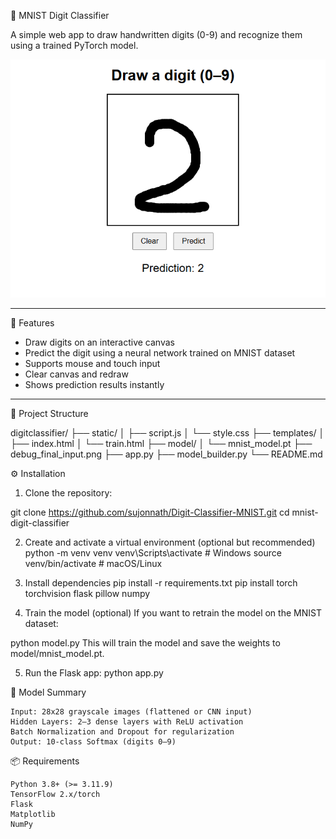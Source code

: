 🧠 MNIST Digit Classifier

A simple web app to draw handwritten digits (0-9) and recognize them using a trained PyTorch model.

 ![Screenshot](https://github.com/sujonnath/Digit-Classifier-MNIST/blob/main/2025-07-22%2017_37_56-Window.png)

---

📌 Features

- Draw digits on an interactive canvas
- Predict the digit using a neural network trained on MNIST dataset
- Supports mouse and touch input
- Clear canvas and redraw
- Shows prediction results instantly

---

📂 Project Structure

digitclassifier/
├── static/
│   ├── script.js
│   └── style.css
├── templates/
│   ├── index.html
│   └── train.html
├── model/
│   └── mnist_model.pt
├── debug_final_input.png
├── app.py
├── model_builder.py
└── README.md

⚙️ Installation

1. Clone the repository:

git clone https://github.com/sujonnath/Digit-Classifier-MNIST.git
cd mnist-digit-classifier

2. Create and activate a virtual environment (optional but recommended)
python -m venv venv 
venv\Scripts\activate # Windows
source venv/bin/activate # macOS/Linux

3. Install dependencies
pip install -r requirements.txt
pip install torch torchvision flask pillow numpy

4. Train the model (optional)
If you want to retrain the model on the MNIST dataset:

python model.py
This will train the model and save the weights to model/mnist_model.pt.

5. Run the Flask app:
python app.py

🧠 Model Summary

    Input: 28x28 grayscale images (flattened or CNN input)
    Hidden Layers: 2–3 dense layers with ReLU activation
    Batch Normalization and Dropout for regularization
    Output: 10-class Softmax (digits 0–9)

📦 Requirements


    Python 3.8+ (>= 3.11.9)
    TensorFlow 2.x/torch
    Flask
    Matplotlib
    NumPy




